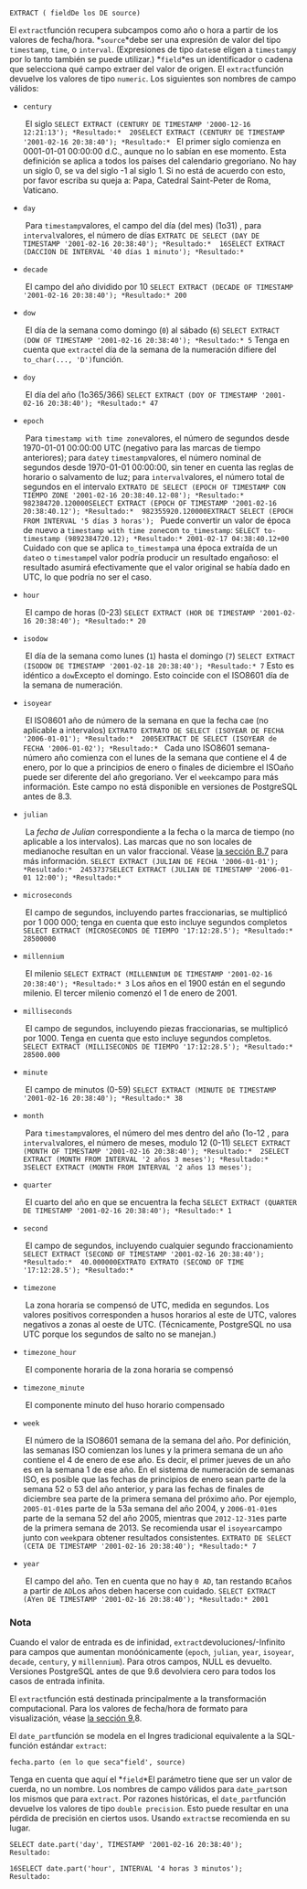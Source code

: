 ```
EXTRACT ( fieldDe los DE source)
```

El  `extract`función recupera subcampos como año o hora a partir de los valores de fecha/hora.  *`source`*debe ser una expresión de valor del tipo `timestamp`, `time`, o `interval`. (Expresiones de tipo  `date`se eligen a  `timestamp`y por lo tanto también se puede utilizar.)  *`field`*es un identificador o cadena que selecciona qué campo extraer del valor de origen. El  `extract`función devuelve los valores de tipo `numeric`. Los siguientes son nombres de campo válidos:

- `century`

  ​          El siglo          `SELECT EXTRACT (CENTURY DE TIMESTAMP '2000-12-16 12:21:13'); *Resultado:*  20SELECT EXTRACT (CENTURY DE TIMESTAMP '2001-02-16 20:38:40'); *Resultado:* `          El primer siglo comienza en 0001-01-01 00:00:00 d.C.,  aunque no lo sabían en ese momento. Esta definición se aplica a todos  los países del calendario gregoriano. No hay un siglo 0, se va del siglo -1 al siglo 1. Si no está de acuerdo con esto, por favor escriba su  queja a: Papa, Catedral Saint-Peter de Roma, Vaticano.        

- `day`

  ​          Para  `timestamp`valores, el campo del día (del mes) (1o31) , para  `interval`valores, el número de días          `EXTRATC DE SELECT (DAY DE TIMESTAMP '2001-02-16 20:38:40'); *Resultado:*  16SELECT EXTRACT (DACCION DE INTERVAL '40 días 1 minuto'); *Resultado:* `        

- `decade`

  ​          El campo del año dividido por 10          `SELECT EXTRACT (DECADE OF TIMESTAMP '2001-02-16 20:38:40'); *Resultado:* 200`        

- `dow`

  ​          El día de la semana como domingo (`0`) al sábado (`6`)          `SELECT EXTRACT (DOW OF TIMESTAMP '2001-02-16 20:38:40'); *Resultado:* 5`          Tenga en cuenta que `extract`el día de la semana de la numeración difiere del  `to_char(..., 'D')`función.        

- `doy`

  ​          El día del año (1o365/366)          `SELECT EXTRACT (DOY OF TIMESTAMP '2001-02-16 20:38:40'); *Resultado:* 47`        

- `epoch`

  ​          Para  `timestamp with time zone`valores, el número de segundos desde 1970-01-01 00:00:00 UTC (negativo para las marcas de tiempo anteriores); para  `date`y  `timestamp`valores, el número nominal de segundos desde 1970-01-01 00:00:00, sin tener en  cuenta las reglas de horario o salvamento de luz; para  `interval`valores, el número total de segundos en el intervalo          `EXTRATO DE SELECT (EPOCH OF TIMESTAMP CON TIEMPO ZONE '2001-02-16 20:38:40.12-08'); *Resultado:*  982384720.120000SELECT EXTRACT (EPOCH OF TIMESTAMP '2001-02-16 20:38:40.12'); *Resultado:*  982355920.120000EXTRACT SELECT (EPOCH FROM INTERVAL '5 días 3 horas'); `          Puede convertir un valor de época de nuevo a  `timestamp with time zone`con `to_timestamp`:          `SELECT to-timestamp (9892384720.12); *Resultado:* 2001-02-17 04:38:40.12+00`          Cuidado con que se aplica  `to_timestamp`a una época extraída de un  `date`o o  `timestamp`el valor podría producir un resultado engañoso: el resultado asumirá  efectivamente que el valor original se había dado en UTC, lo que podría  no ser el caso.        

- `hour`

  ​          El campo de horas (0-23)          `SELECT EXTRACT (HOR DE TIMESTAMP '2001-02-16 20:38:40'); *Resultado:* 20`        

- `isodow`

  ​          El día de la semana como lunes (`1`) hasta el domingo (`7`)          `SELECT EXTRACT (ISODOW DE TIMESTAMP '2001-02-18 20:38:40'); *Resultado:* 7`          Esto es idéntico a  `dow`Excepto el domingo. Esto coincide con el  ISO8601 día de la semana de numeración.        

- `isoyear`

  ​          El  ISO8601 año de número de la semana en que la fecha cae (no aplicable a intervalos)          `EXTRATO EXTRATO DE SELECT (ISOYEAR DE FECHA '2006-01-01'); *Resultado:*  2005EXTRACT DE SELECT (ISOYEAR de FECHA '2006-01-02'); *Resultado:* `          Cada uno  ISO8601 semana-número año comienza con el lunes de la semana que contiene el 4  de enero, por lo que a principios de enero o finales de diciembre el  ISOaño puede ser diferente del año gregoriano. Ver el  `week`campo para más información.          Este campo no está disponible en versiones de PostgreSQL antes de 8.3.        

- `julian`

  ​          La *fecha de Julian* correspondiente a la fecha o la marca de tiempo (no aplicable a los  intervalos). Las marcas que no son locales de medianoche resultan en un  valor fraccional. Véase [la sección B.7](https://www.postgresql.org/docs/current/datetime-julian-dates.html) para más información.          `SELECT EXTRACT (JULIAN DE FECHA '2006-01-01'); *Resultado:*  2453737SELECT EXTRACT (JULIAN DE TIMESTAMP '2006-01-01 12:00'); *Resultado:* `        

- `microseconds`

  ​          El campo de segundos, incluyendo partes fraccionarias, se  multiplicó por 1 000 000; tenga en cuenta que esto incluye segundos  completos          `SELECT EXTRACT (MICROSECONDS DE TIEMPO '17:12:28.5'); *Resultado:* 28500000`        

- `millennium`

  ​          El milenio          `SELECT EXTRACT (MILLENNIUM DE TIMESTAMP '2001-02-16 20:38:40'); *Resultado:* 3`          Los años en el 1900 están en el segundo milenio. El tercer milenio comenzó el 1 de enero de 2001.        

- `milliseconds`

  ​          El campo de segundos, incluyendo piezas fraccionarias, se  multiplicó por 1000. Tenga en cuenta que esto incluye segundos  completos.          `SELECT EXTRACT (MILLISECONDS DE TIEMPO '17:12:28.5'); *Resultado:* 28500.000`        

- `minute`

  ​          El campo de minutos (0-59)          `SELECT EXTRACT (MINUTE DE TIMESTAMP '2001-02-16 20:38:40'); *Resultado:* 38`        

- `month`

  ​          Para  `timestamp`valores, el número del mes dentro del año (1o-12 , para  `interval`valores, el número de meses, modulo 12 (0-11)          `SELECT EXTRACT (MONTH OF TIMESTAMP '2001-02-16 20:38:40'); *Resultado:*  2SELECT EXTRACT (MONTH FROM INTERVAL '2 años 3 meses'); *Resultado:*  3SELECT EXTRACT (MONTH FROM INTERVAL '2 años 13 meses'); `        

- `quarter`

  ​          El cuarto del año en que se encuentra la fecha          `SELECT EXTRACT (QUARTER DE TIMESTAMP '2001-02-16 20:38:40'); *Resultado:* 1`        

- `second`

  ​          El campo de segundos, incluyendo cualquier segundo fraccionamiento          `SELECT EXTRACT (SECOND OF TIMESTAMP '2001-02-16 20:38:40'); *Resultado:*  40.000000EXTRATO EXTRATO (SECOND OF TIME '17:12:28.5'); *Resultado:* `        

- `timezone`

  ​          La zona horaria se compensó de UTC, medida en segundos. Los valores positivos corresponden a husos horarios al este de UTC, valores negativos a zonas al oeste de UTC. (Técnicamente, PostgreSQL no usa UTC porque los segundos de salto no se manejan.)        

- `timezone_hour`

  ​          El componente horaria de la zona horaria se compensó        

- `timezone_minute`

  ​          El componente minuto del huso horario compensado        

- `week`

  ​          El número de la  ISO8601 semana de la semana del año. Por definición, las semanas ISO comienzan  los lunes y la primera semana de un año contiene el 4 de enero de ese  año. Es decir, el primer jueves de un año es en la semana 1 de ese año.          En el sistema de numeración de semanas ISO, es posible que  las fechas de principios de enero sean parte de la semana 52 o 53 del  año anterior, y para las fechas de finales de diciembre sea parte de la  primera semana del próximo año. Por ejemplo,  `2005-01-01`es parte de la 53a semana del año 2004, y  `2006-01-01`es parte de la semana 52 del año 2005, mientras que  `2012-12-31`es parte de la primera semana de 2013. Se recomienda usar el  `isoyear`campo junto con  `week`para obtener resultados consistentes.          `EXTRATO DE SELECT (CETA DE TIMESTAMP '2001-02-16 20:38:40'); *Resultado:* 7`        

- `year`

  ​          El campo del año. Ten en cuenta que no hay `0 AD`, tan restando  `BC`años a partir de  `AD`Los años deben hacerse con cuidado.          `SELECT EXTRACT (AYen DE TIMESTAMP '2001-02-16 20:38:40'); *Resultado:* 2001`        

### Nota

Cuando el valor de entrada es de infinidad,  `extract`devoluciones/-Infinito para campos que aumentan monóónicamente (`epoch`, `julian`, `year`, `isoyear`, `decade`, `century`, y `millennium`). Para otros campos, NULL es devuelto. Versiones PostgreSQL antes de que 9.6 devolviera cero para todos los casos de entrada infinita.

El  `extract`función está destinada principalmente a la transformación computacional. Para  los valores de fecha/hora de formato para visualización, véase [la sección 9.](https://www.postgresql.org/docs/current/functions-formatting.html)8.

El  `date_part`función se modela en el Ingres tradicional equivalente a la SQL-función estándar `extract`:

```
fecha.parto (en lo que seca"field', source)
```

Tenga en cuenta que aquí el  *`field`*El parámetro tiene que ser un valor de cuerda, no un nombre. Los nombres de campo válidos para  `date_part`son los mismos que para `extract`. Por razones históricas, el  `date_part`función devuelve los valores de tipo `double precision`. Esto puede resultar en una pérdida de precisión en ciertos usos. Usando  `extract`se recomienda en su lugar.

```
SELECT date.part('day', TIMESTAMP '2001-02-16 20:38:40');
Resultado: 

16SELECT date.part('hour', INTERVAL '4 horas 3 minutos');
Resultado: 
```